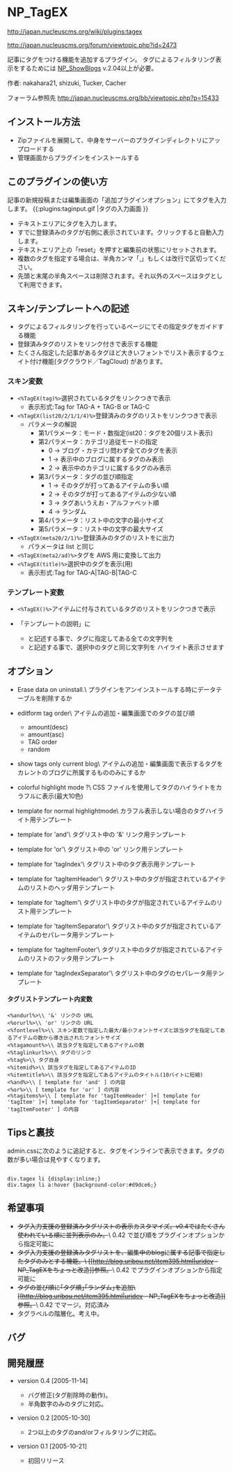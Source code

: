 # NP_TagEX

http://japan.nucleuscms.org/wiki/plugins:tagex

http://japan.nucleuscms.org/forum/viewtopic.php?id=2473

記事にタグをつける機能を追加するプラグイン。
タグによるフィルタリング表示をするためには [NP_ShowBlogs](https://github.com/NucleusCMS/NP_ShowBlogs) v.2.04以上が必要。

作者: nakahara21, shizuki, Tucker, Cacher

フォーラム参照先 http://japan.nucleuscms.org/bb/viewtopic.php?p=15433


## インストール方法
  - Zipファイルを展開して、中身をサーバーのプラグインディレクトリにアップロードする
  - 管理画面からプラグインをインストールする







## このプラグインの使い方
記事の新規投稿または編集画面の「追加プラグインオプション」にてタグを入力します。
{{:plugins:taginput.gif |タグの入力画面 }}
  * テキストエリアにタグを入力します。
  * すでに登録済みのタグが右側に表示されています。クリックすると自動入力します。
  * テキストエリア上の「reset」を押すと編集前の状態にリセットされます。
  * 複数のタグを指定する場合は、半角カンマ「,」もしくは改行で区切ってください。
  * 先頭と末尾の半角スペースは削除されます。それ以外のスペースはタグとして利用できます。


## スキン/テンプレートへの記述

  * タグによるフィルタリングを行っているページにてその指定タグをガイドする機能
  * 登録済みタグのリストをリンク付きで表示する機能
  * たくさん指定した記事があるタグほど大きいフォントでリスト表示するウェイト付け機能(タグクラウド／TagCloud)
があります。

### スキン変数

  - <code file><%TagEX(tag)%></code>選択されているタグをリンクつきで表示
    * 表示形式:Tag for TAG-A + TAG-B or TAG-C
  - <code file><%TagEX(list20/2/1/1/4)%></code>登録済みのタグのリストをリンクつきで表示
    * パラメータの解説
       - 第1パラメータ：モード・数指定(ist20：タグを20個リスト表示)
       - 第2パラメータ：カテゴリ追従モードの指定
         * 0 -> ブログ・カテゴリ問わず全てのタグを表示
         * 1 -> 表示中のブログに属するタグのみ表示
         * 2 -> 表示中のカテゴリに属するタグのみ表示
       - 第3パラメータ：タグの並び順指定
         * 1 -> そのタグが打ってあるアイテムの多い順
         * 2 -> そのタグが打ってあるアイテムの少ない順
         * 3 -> タグあいうえお・アルファベット順
         * 4 -> ランダム
       - 第4パラメータ：リスト中の文字の最小サイズ
       - 第5パラメータ：リスト中の文字の最大サイズ
  - <code file><%TagEX(meta20/2/1)%></code>登録済みのタグのリストを<meta keyword="" />に出力
    * パラメータは list と同じ
  - <code file><%TagEX(meta2/ad)%></code>タグを AWS 用に変換して出力
  - <code file><%TagEX(title)%></code>選択中のタグを表示(<title></title>用)
    * 表示形式:Tag for TAG-A|TAG-B|TAG-C

### テンプレート変数
  - <code file><%TagEX()%></code>アイテムに付与されているタグのリストをリンクつきで表示

  - 「テンプレートの説明」に
    - <highlightTagsAll> と記述する事で、タグに指定してある全ての文字列を
    - <highlightTags> と記述する事で、選択中のタグと同じ文字列を
ハイライト表示させます

## オプション
  * Erase data on uninstall.\\ プラグインをアンインストールする時にデータテーブルを削除するか
  * editform tag order\\ アイテムの追加・編集画面でのタグの並び順
    * amount(desc)
    * amount(asc)
    * TAG order
    * random
  * show tags only current blog\\ アイテムの追加・編集画面で表示するタグをカレントのブログに所属するもののみにするか
  * colorful highlight mode ?\\ CSS ファイルを使用してタグのハイライトをカラフルに表示(最大10色)
  * template for normal highlightmode\\ カラフル表示しない場合のタグハイライト用テンプレート

  * template for 'and'\\ タグリスト中の '&' リンク用テンプレート
  * template for 'or'\\ タグリスト中の 'or' リンク用テンプレート
  * template for 'tagIndex'\\ タグリスト中のタグ表示用テンプレート
  * template for 'tagItemHeader'\\ タグリスト中のタグが指定されているアイテムのリストのヘッダ用テンプレート
  * template for 'tagItem'\\ タグリスト中のタグが指定されているアイテムのリスト用テンプレート
  * template for 'tagItemSeparator'\\ タグリスト中のタグが指定されているアイテムのセパレータ用テンプレート
  * template for 'tagItemFooter'\\ タグリスト中のタグが指定されているアイテムのリストのフッタ用テンプレート
  * template for 'tagIndexSeparator'\\ タグリスト中のタグのセパレータ用テンプレート

#### タグリストテンプレート内変数

```
<%andurl%>\\ '&' リンクの URL
<%orurl%>\\ 'or' リンクの URL
<%fontlevel%>\\ スキン変数で指定した最大/最小フォントサイズと該当タグを指定してあるアイテムの数から導き出されたフォントサイズ
<%tagamount%>\\ 該当タグを指定してあるアイテムの数
<%taglinkurl%>\\ タグのリンク
<%tag%>\\ タグ自身
<%itemid%>\\ 該当タグを指定してあるアイテムのID
<%itemtitle%>\\ 該当タグを指定してあるアイテムのタイトル(10バイトに短縮)
<%and%>\\ [ template for 'and' ] の内容
<%or%>\\ [ template for 'or' ] の内容
<%tagitems%>\\ [ template for 'tagItemHeader' ]+[ template for 'tagItem' ]+[ template for 'tagItemSeparator' ]+[ template for 'tagItemFooter' ] の内容
```


## Tipsと裏技
admin.cssに次のように追記すると、タグをインラインで表示できます。タグの数が多い場合は見やすくなります。

<code>
div.tagex li {display:inline;}
div.tagex li a:hover {background-color:#d9dce6;}
</code>

## 希望事項
  * <del>タグ入力支援の登録済みタグリストの表示カスタマイズ。v0.4ではたくさん使われている順に並列表示のみ。</del>\\ 0.42 で並び順をプラグインオプションから指定可能に
  * <del>タグ入力支援の登録済みタグリストを、編集中のblogに属する記事で指定したタグのみとする機能。\\ [[http://blog.uribou.net/item395.html|uridev - NP_TagEXをちょっと改造]]参照。</del>\\ 0.42 でプラグインオプションから指定可能に
  * <del>タグの並び順に｢タグ順｣｢ランダム｣を追加\\ [[http://blog.uribou.net/item395.html|uridev - NP_TagEXをちょっと改造]]参照。</del>\\ 0.42 でマージ。対応済み
  * タグラベルの階層化。考え中。

## バグ

## 開発履歴
  * version 0.4 [2005-11-14]
    * バグ修正(タグ削除時の動作)。
    * 半角数字のみのタグに対応。


  * version 0.2 [2005-10-30]
    * 2つ以上のタグのand/orフィルタリングに対応。


  * version 0.1 [2005-10-21]
    * 初回リリース
